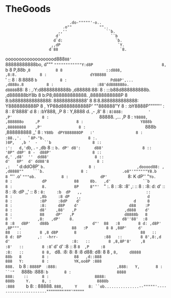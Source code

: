# TheGoods




                                .do-"""""'-o..                         
                             .o""            ""..                       
                           ,,''                 ``b.                   
                          d'                      ``b                   
                         d`d:                       `b.                 
                        ,,dP                         `Y.               
                       d`88                           `8.               
 ooooooooooooooooood888`88'                            `88888888888bo,
d"""    `""""""""""""Y:d8P                              8,          `b
8                    P,88b                             ,`8           8
8                   ::d888,                           ,8:8.          8
:                   dY88888                           `' ::          8
:                   8:8888                               `b          8
:                   Pd88P',...                     ,d888o.8          8
:                   :88'dd888888o.                d8888`88:          8
:                  ,:Y:d8888888888b             ,d88888:88:          8
:                  :::b88d888888888b.          ,d888888bY8b          8
                    b:P8;888888888888.        ,88888888888P          8
                    8:b88888888888888:        888888888888'          8
                    8:8.8888888888888:        Y8888888888P           8
,                   YP88d8888888888P'          ""888888"Y            8
:                   :bY8888P"""""''                     :            8
:                    8'8888'                            d            8
:                    :bY888,                           ,P            8
:                     Y,8888           d.  ,-         ,8'            8
:                     `8)888:           '            ,P'             8
:                      `88888.          ,...        ,P               8
:                       `Y8888,       ,888888o     ,P                8
:                         Y888b      ,88888888    ,P'                8
:                          `888b    ,888888888   ,,'                 8
:                           `Y88b  dPY888888OP   :'                  8
:                             :88.,'.   `' `8P-"b.                   8
:.                             )8P,   ,b '  -   ``b                  8
::                            :':   d,'d`b, .  - ,db                 8
::                            `b. dP' d8':      d88'                 8
::                             '8P" d8P' 8 -  d88P'                  8
::                            d,' ,d8'  ''  dd88'                    8
::                           d'   8P'  d' dd88'8                     8
 :                          ,:   `'   d:ddO8P' `b.                   8
 :                  ,dooood88: ,    ,d8888""    ```b.                8
 :               .o8"'""""""Y8.b    8 `"''    .o'  `"""ob.           8
 :              dP'         `8:     K       dP''        "`Yo.        8
 :             dP            88     8b.   ,d'              ``b       8
 :             8.            8P     8""'  `"                 :.      8
 :            :8:           :8'    ,:                        ::      8
 :            :8:           d:    d'                         ::      8
 :            :8:          dP   ,,'                          ::      8
 :            `8:     :b  dP   ,,                            ::      8
 :            ,8b     :8 dP   ,,                             d       8
 :            :8P     :8dP    d'                       d     8       8
 :            :8:     d8P    d'                      d88    :P       8
 :            d8'    ,88'   ,P                     ,d888    d'       8
 :            88     dP'   ,P                      d8888b   8        8
 '           ,8:   ,dP'    8.                     d8''88'  :8        8
             :8   d8P'    d88b                   d"'  88   :8        8
             d: ,d8P'    ,8P""".                      88   :P        8
             8 ,88P'     d'                           88   ::        8
            ,8 d8P       8                            88   ::        8
            d: 8P       ,:  -hrr-                    :88   ::        8
            8',8:,d     d'                           :8:   ::        8
           ,8,8P'8'    ,8                            :8'   ::        8
           :8`' d'     d'                            :8    ::        8
           `8  ,P     :8                             :8:   ::        8
            8, `      d8.                            :8:   8:        8
            :8       d88:                            d8:   8         8
 ,          `8,     d8888                            88b   8         8
 :           88   ,d::888                            888   Y:        8
 :           YK,oo8P :888                            888.  `b        8
 :           `8888P  :888:                          ,888:   Y,       8
 :            ``'"   `888b                          :888:   `b       8
 :                    8888                           888:    ::      8
 :                    8888:                          888b     Y.     8,
 :                    8888b                          :888     `b     8:
 :                    88888.                         `888,     Y     8:
 ``ob...............--"""""'----------------------`""""""""'"""`'"""""

